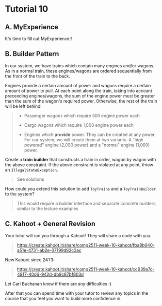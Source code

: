 # Tutorial 10

## A. MyExperience

It's time to fill out MyExperience!!

## B. Builder Pattern

In our system, we have trains which contain many engines and/or wagons. As in a normal train, these engines/wagons are ordered sequentially from the front of the train to the back.

Engines provide a certain amount of power and wagons require a certain amount of power to pull. At each point along the train, taking into account preceeding engines/wagons, the sum of the engine power must be greater than the sum of the wagon's required power. Otherwise, the rest of the train will be left behind!

> - Passenger wagons which require 500 engine power each
>
> - Cargo wagons which require 1,000 engine power each
>
> - Engines which **provide** power. They can be created at any power. For our system, we will create them at two variants. A "high powered" engine (2,000 power) and a "normal" engine (1,000) power.

Create a **train builder** that constructs a train in order, wagon by wagon with the above constraint. If the above constraint is violated at any point, throw an `IllegalStateException`.

> See solutions

How could you extend this solution to add `ToyTrains` and a `ToyTrainBuilder` to the system?

> This would require a builder interface and separate concrete builders, similar to the lecture examples

## C. Kahoot + General Revision

Your tutor will run you through a Kahoot! They will share a code with you.

> https://create.kahoot.it/share/comp2511-week-10-kahoot/fba8b040-a51e-4731-ab2e-07199d92c3ac

New Kahoot since 24T3:

> https://create.kahoot.it/share/comp2511-week-10-kahoot/cc939a7c-4917-40d6-942d-db9c87bf803d

Let Carl Buchanan know if there are any difficulties :)

After that you can spend time with your tutor to review any topics in the course that you feel you want to build more confidence in.
